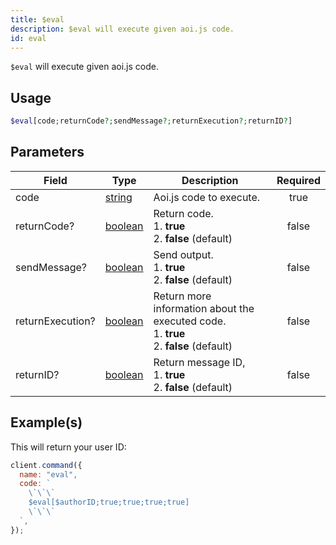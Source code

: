 ```yaml
---
title: $eval
description: $eval will execute given aoi.js code.
id: eval
---
```


`$eval` will execute given aoi.js code.

## Usage

```php
$eval[code;returnCode?;sendMessage?;returnExecution?;returnID?]
```

## Parameters

| Field            | Type                                                                                                | Description                                                                                       | Required |
| ---------------- | --------------------------------------------------------------------------------------------------- | ------------------------------------------------------------------------------------------------- | :------: |
| code             | [string](https://developer.mozilla.org/en-US/docs/Web/JavaScript/Reference/Global_Objects/String)   | Aoi.js code to execute.                                                                           |   true   |
| returnCode?      | [boolean](https://developer.mozilla.org/en-US/docs/Web/JavaScript/Reference/Global_Objects/Boolean) | Return code. <br /> 1. **true** <br /> 2. **false** (default)                                     |  false   |
| sendMessage?     | [boolean](https://developer.mozilla.org/en-US/docs/Web/JavaScript/Reference/Global_Objects/Boolean) | Send output. <br /> 1. **true** <br /> 2. **false** (default)                                     |  false   |
| returnExecution? | [boolean](https://developer.mozilla.org/en-US/docs/Web/JavaScript/Reference/Global_Objects/Boolean) | Return more information about the executed code. <br /> 1. **true** <br /> 2. **false** (default) |  false   |
| returnID?        | [boolean](https://developer.mozilla.org/en-US/docs/Web/JavaScript/Reference/Global_Objects/Boolean) | Return message ID, <br /> 1. **true** <br /> 2. **false** (default)                               |  false   |

## Example(s)

This will return your user ID:

```javascript
client.command({
  name: "eval",
  code: `
    \`\`\`
    $eval[$authorID;true;true;true;true]
    \`\`\`
  `,
});
```
